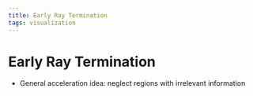 ```yaml
---
title: Early Ray Termination
tags: visualization
---
```


# Early Ray Termination
- General acceleration idea: neglect regions with irrelevant information






















